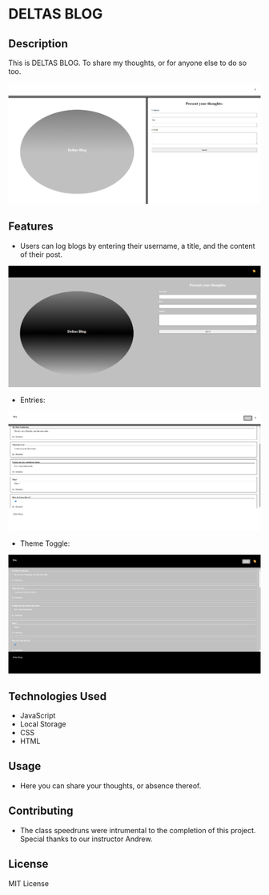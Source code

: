 # DELTAS BLOG

## Description

This is DELTAS BLOG. To share my thoughts, or for anyone else to do so too.

![light Mode](./assets/images/startPageLight.png)

## Features

- Users can log blogs by entering their username, a title, and the content of their post.

![Dark Mode](./assets/images/startPageDark.png)

- Entries:

![Light Mode](./assets/images/blogPageLight.png)

- Theme Toggle:

![Dark Mode](./assets/images/blogPageDark.png)

## Technologies Used

- JavaScript
- Local Storage
- CSS
- HTML

## Usage

- Here you can share your thoughts, or absence thereof.

## Contributing

- The class speedruns were intrumental to the completion of this project. Special thanks to our instructor Andrew.

## License

MIT License
